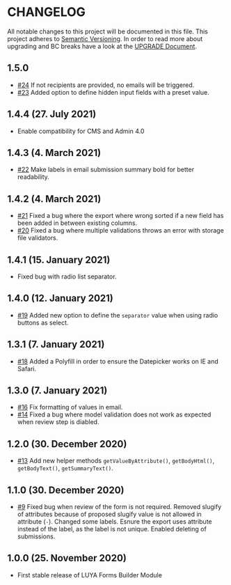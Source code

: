 # CHANGELOG

All notable changes to this project will be documented in this file. This project adheres to [Semantic Versioning](http://semver.org/).
In order to read more about upgrading and BC breaks have a look at the [UPGRADE Document](UPGRADE.md).

## 1.5.0

+ [#24](https://github.com/luyadev/luya-module-forms/issues/24) If not recipients are provided, no emails will be triggered.
+ [#23](https://github.com/luyadev/luya-module-forms/issues/23) Added option to define hidden input fields with a preset value.

## 1.4.4 (27. July 2021)

+ Enable compatibility for CMS and Admin 4.0

## 1.4.3 (4. March 2021)

+ [#22](https://github.com/luyadev/luya-module-forms/pull/22) Make labels in email submission summary bold for better readability. 

## 1.4.2 (4. March 2021)

+ [#21](https://github.com/luyadev/luya-module-forms/pull/21) Fixed a bug where the export where wrong sorted if a new field has been added in between existing columns.
+ [#20](https://github.com/luyadev/luya-module-forms/pull/20) Fixed a bug where multiple validations throws an error with storage file validators.

## 1.4.1 (15. January 2021)

+ Fixed bug with radio list separator.
 
## 1.4.0 (12. January 2021)

+ [#19](https://github.com/luyadev/luya-module-forms/pull/19) Added new option to define the `separator` value when using radio buttons as select.

## 1.3.1 (7. January 2021)

+ [#18](https://github.com/luyadev/luya-module-forms/pull/18) Added a Polyfill in order to ensure the Datepicker works on IE and Safari.

## 1.3.0 (7. January 2021)

+ [#16](https://github.com/luyadev/luya-module-forms/issues/16) Fix formatting of values in email.
+ [#14](https://github.com/luyadev/luya-module-forms/issues/14) Fixed a bug where model validation does not work as expected when review step is diabled.

## 1.2.0 (30. December 2020)

+ [#13](https://github.com/luyadev/luya-module-forms/pull/13) Add new helper methods `getValueByAttribute()`, `getBodyHtml()`, `getBodyText()`, `getSummaryText()`.

## 1.1.0 (30. December 2020)

+ [#9](https://github.com/luyadev/luya-module-forms/pull/9/) Fixed bug when review of the form is not required. Removed slugify of attributes because of proposed slugify value is not allowed in attribute (`-`). Changed some labels. Esnure the export uses attribute instead of the label, as the label is not unique. Enabled deleting of submissions.

## 1.0.0 (25. November 2020)

+ First stable release of LUYA Forms Builder Module
